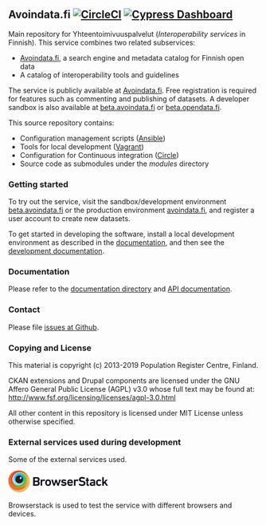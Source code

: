 
## Avoindata.fi [![CircleCI][circleci-image]][circleci-url] [![Cypress Dashboard](https://img.shields.io/badge/cypress-dashboard-brightgreen.svg)](https://dashboard.cypress.io/#/projects/ssb2ut/runs)

Main repository for Yhteentoimivuuspalvelut (_Interoperability services_ in Finnish). This service combines two related subservices:

- [Avoindata.fi](https://www.avoindata.fi/), a search engine and metadata catalog for Finnish open data
- A catalog of interoperability tools and guidelines

The service is publicly available at [Avoindata.fi](https://www.avoindata.fi/). Free registration is required for features such as commenting and publishing of datasets. A developer sandbox is also available at [beta.avoindata.fi](http://beta.avoindata.fi) or [beta.opendata.fi](http://beta.opendata.fi).

This source repository contains:

- Configuration management scripts ([Ansible](http://www.ansible.com))
- Tools for local development ([Vagrant](http://www.vagrantup.com))
- Configuration for Continuous integration ([Circle](https://circleci.com/gh/vrk-kpa/opendata))
- Source code as submodules under the _modules_ directory

### Getting started

To try out the service, visit the sandbox/development environment [beta.avoindata.fi](http://beta.avoindata.fi) or the production environment [avoindata.fi](http://avoindata.fi), and register a user account to create new datasets.

To get started in developing the software, install a local development environment as described in the [documentation](doc/local-installation.md), and then see the [development documentation](doc/local-development.md).

### Documentation

Please refer to the [documentation directory](doc) and [API documentation](https://github.com/vrk-kpa/ytp-api).

### Contact

Please file [issues at Github](https://github.com/vrk-kpa/ytp/issues).

### Copying and License

This material is copyright (c) 2013-2019 Population Register Centre, Finland.

CKAN extensions and Drupal components are licensed under the GNU Affero General Public License (AGPL) v3.0
whose full text may be found at: http://www.fsf.org/licensing/licenses/agpl-3.0.html

All other content in this repository is licensed under MIT License unless otherwise specified.

### External services used during development

Some of the external services used.

<img src="/doc/images/Browserstack-logo.svg" width=200>

Browserstack is used to test the service with different browsers and devices.

[circleci-url]: https://circleci.com/gh/vrk-kpa/opendata
[circleci-image]: https://circleci.com/gh/vrk-kpa/opendata.svg?style=svg
